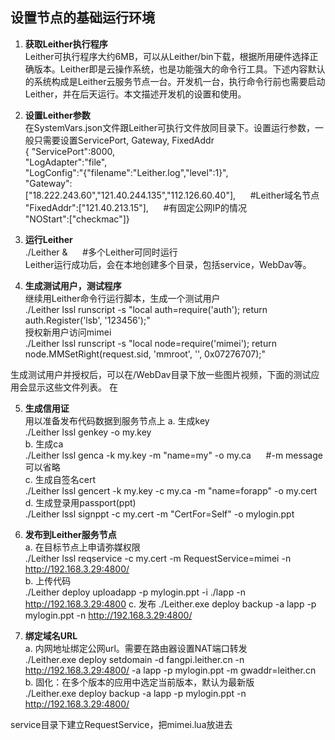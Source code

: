 ## 设置节点的基础运行环境
1. **获取Leither执行程序**  
Leither可执行程序大约6MB，可以从Leither/bin下载，根据所用硬件选择正确版本。Leither即是云操作系统，也是功能强大的命令行工具。下述内容默认的系统构成是Leither云服务节点一台。开发机一台，执行命令行前也需要启动Leither，并在后天运行。本文描述开发机的设置和使用。
  
2. **设置Leither参数**  
在SystemVars.json文件跟Leither可执行文件放同目录下。设置运行参数，一般只需要设置ServicePort, Gateway, FixedAddr  
{ "ServicePort":8000,  
  "LogAdapter":"file",  
  "LogConfig":"{\"filename\":\"Leither.log\",\"level\":1}",  
  "Gateway":["18.222.243.60","121.40.244.135","112.126.60.40"],&nbsp;&nbsp;&nbsp;&nbsp;&nbsp;&nbsp;#Leither域名节点  
  "FixedAddr":["121.40.213.15"],&nbsp;&nbsp;&nbsp;&nbsp;&nbsp;&nbsp;#有固定公网IP的情况  
  "NOStart":["checkmac"]}  
  
3. **运行Leither**  
./Leither &&nbsp;&nbsp;&nbsp;&nbsp;&nbsp;&nbsp;#多个Leither可同时运行  
Leither运行成功后，会在本地创建多个目录，包括service，WebDav等。  
 
4. **生成测试用户，测试程序**  
继续用Leither命令行运行脚本，生成一个测试用户  
./Leither lssl runscript -s "local auth=require('auth'); return auth.Register('lsb', '123456');"  
授权新用户访问mimei  
./Leither lssl runscript -s "local node=require('mimei'); return node.MMSetRight(request.sid, 'mmroot', '', 0x07276707);"  

生成测试用户并授权后，可以在/WebDav目录下放一些图片视频，下面的测试应用会显示这些文件列表。
在

5. **生成信用证**  
  用以准备发布代码数据到服务节点上
  a. 生成key  
  ./Leither lssl genkey -o my.key  
  b. 生成ca  
  ./Leither lssl genca -k my.key -m "name=my" -o my.ca&nbsp;&nbsp;&nbsp;&nbsp;&nbsp;&nbsp;#-m message 可以省略  
  c. 生成自签名cert  
  ./Leither lssl gencert -k my.key -c my.ca -m "name=forapp" -o my.cert  
  d. 生成登录用passport(ppt)  
  ./Leither lssl signppt -c my.cert -m "CertFor=Self" -o mylogin.ppt  
  
6. **发布到Leither服务节点**  
  a. 在目标节点上申请弥媒权限  
  ./Leither lssl reqservice -c my.cert -m RequestService=mimei -n http://192.168.3.29:4800/  
  b. 上传代码  
  ./Leither deploy uploadapp -p mylogin.ppt -i ./lapp -n http://192.168.3.29:4800
  c. 发布
  ./Leither.exe deploy backup -a lapp -p mylogin.ppt -n http://192.168.3.29:4800/

7. **绑定域名URL**  
  a. 内网地址绑定公网url。需要在路由器设置NAT端口转发  
  ./Leither.exe deploy setdomain -d fangpi.leither.cn -n http://192.168.3.29:4800/ -a lapp -p mylogin.ppt -m gwaddr=leither.cn  
  b. 固化：在多个版本的应用中选定当前版本，默认为最新版  
  ./Leither.exe deploy backup -a lapp -p mylogin.ppt -n http://192.168.3.29:4800/  


service目录下建立RequestService，把mimei.lua放进去
